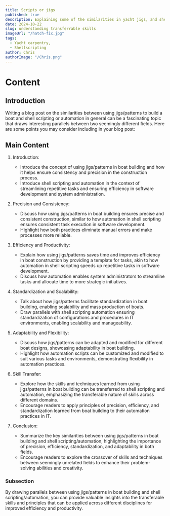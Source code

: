 ```yaml
---
title: Scripts or jigs
published: true
description: Explaining some of the similarities in yacht jigs, and shell scripts.
date: 2024-10-22
slug: understanding transferrable skills
imageUrl: "/hatch-fix.jpg" 
tags:
  - Yacht carpentry,
  - Shellscripting
author: Chris
authorImage: "/Chris.png"
---
```


# Content

## Introduction

Writing a blog post on the similarities between using jigs/patterns to build a boat and shell scripting or automation in general can be a fascinating topic that draws interesting parallels between two seemingly different fields. Here are some points you may consider including in your blog post:

## Main Content

1. Introduction:

   - Introduce the concept of using jigs/patterns in boat building and how it helps ensure consistency and precision in the construction process.
   - Introduce shell scripting and automation in the context of streamlining repetitive tasks and ensuring efficiency in software development and system administration.

2. Precision and Consistency:

   - Discuss how using jigs/patterns in boat building ensures precise and consistent construction, similar to how automation in shell scripting ensures consistent task execution in software development.
   - Highlight how both practices eliminate manual errors and make processes more reliable.

3. Efficiency and Productivity:

   - Explain how using jigs/patterns saves time and improves efficiency in boat construction by providing a template for tasks, akin to how automation in shell scripting speeds up repetitive tasks in software development.
   - Discuss how automation enables system administrators to streamline tasks and allocate time to more strategic initiatives.

4. Standardization and Scalability:

   - Talk about how jigs/patterns facilitate standardization in boat building, enabling scalability and mass production of boats.
   - Draw parallels with shell scripting automation ensuring standardization of configurations and procedures in IT environments, enabling scalability and manageability.

5. Adaptability and Flexibility:

   - Discuss how jigs/patterns can be adapted and modified for different boat designs, showcasing adaptability in boat building.
   - Highlight how automation scripts can be customized and modified to suit various tasks and environments, demonstrating flexibility in automation practices.

6. Skill Transfer:

   - Explore how the skills and techniques learned from using jigs/patterns in boat building can be transferred to shell scripting and automation, emphasizing the transferable nature of skills across different domains.
   - Encourage readers to apply principles of precision, efficiency, and standardization learned from boat building to their automation practices in IT.

7. Conclusion:
   - Summarize the key similarities between using jigs/patterns in boat building and shell scripting/automation, highlighting the importance of precision, efficiency, standardization, and adaptability in both fields.
   - Encourage readers to explore the crossover of skills and techniques between seemingly unrelated fields to enhance their problem-solving abilities and creativity.

### Subsection

By drawing parallels between using jigs/patterns in boat building and shell scripting/automation, you can provide valuable insights into the transferable skills and principles that can be applied across different disciplines for improved efficiency and productivity.

